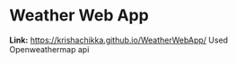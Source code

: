 # Weather Web App
<b>Link:</b> https://krishachikka.github.io/WeatherWebApp/
Used Openweathermap api
